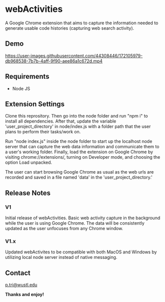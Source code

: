 # webActivities

A Google Chrome extension that aims to capture the information needed to generate usable code histories (capturing web search activity).

## Demo

https://user-images.githubusercontent.com/44308446/172105979-db968538-7b7b-4aff-9f90-aee86a1c672d.mp4

## Requirements

* Node JS

## Extension Settings

Clone this reprository. Then go into the node folder and run "npm i" to install all dependencies. After that, update the variable 'user_project_directory' in node/index.js with a folder path that the user plans to perform their tasks/work on. 

Run "node index.js" inside the node folder to start up the localhost node server that can capture the web data information and communicate them to a user's working folder. Finally, load the extension on Google Chrome by visiting chrome://extensions/, turning on Developer mode, and choosing the option Load unpacked.

The user can start browsing Google Chrome as usual as the web urls are recorded and saved in a file named 'data' in the 'user_project_directory.' 

## Release Notes

### V1

Initial release of webActivities. Basic web activity capture in the background while the user is using Google Chrome. The data will be consistently updated as the user unfocuses from any Chrome window.

### V1.x

Updated webActivites to be compatible with both MacOS and Windows by utilizing local node server instead of native messaging.

## Contact

p.tri@wustl.edu

**Thanks and enjoy!**